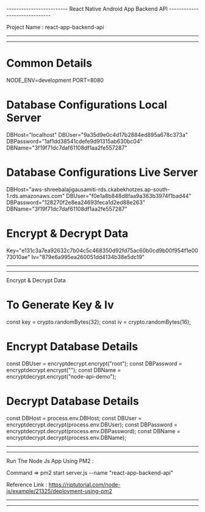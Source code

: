 ------------------------- React Native Android App Backend API  ------------------------------

Project Name : react-app-backend-api

----------------------------------------------------------------------------------------------
----------------------------------------------------------------------------------------------

# Common Details
NODE_ENV=development
PORT=8080

# Database Configurations Local Server
DBHost="localhost"
DBUser="9a35d9e0c4d17b2884ed895a678c373a"
DBPassword="1af1dd38541cdefe9d91315ab630bc04"
DBName="3f19f71dc7daf61108df1aa2fe557287"

# Database Configurations Live Server
DBHost="aws-shreebalajigausamiti-rds.ckabekhotzes.ap-south-1.rds.amazonaws.com"
DBUser="f0e1a8b848d8faa9a363b3974f1bad44"
DBPassword="128270f2e8ea24693feca1d2ed88e263"
DBName="3f19f71dc7daf61108df1aa2fe557287"

# Encrypt & Decrypt Data
Key="e131c3a7ea92632c7b04c5c468350d92fd75ac60b0cd9b00f954f1e0073010ae"
Iv="879e6a995ea260051dd4134b38e5dc19"


----------------------------------------------------------------------------------------------
----------------------------------------------------------------------------------------------

Encrypt & Decrypt Data

# To Generate Key & Iv
const key = crypto.randomBytes(32);
const iv = crypto.randomBytes(16);

# Encrypt Database Details
const DBUser = encryptdecrypt.encrypt("root");
const DBPassword = encryptdecrypt.encrypt("");
const DBName = encryptdecrypt.encrypt("node-api-demo");

# Decrypt Database Details
const DBHost = process.env.DBHost;
const DBUser = encryptdecrypt.decrypt(process.env.DBUser);
const DBPassword = encryptdecrypt.decrypt(process.env.DBPassword);
const DBName = encryptdecrypt.decrypt(process.env.DBName);

----------------------------------------------------------------------------------------------
----------------------------------------------------------------------------------------------

Run The Node Js App Using PM2 :

Command => pm2 start server.js --name "react-app-backend-api"

Reference Link : https://riptutorial.com/node-js/example/21325/deployment-using-pm2

----------------------------------------------------------------------------------------------
----------------------------------------------------------------------------------------------
